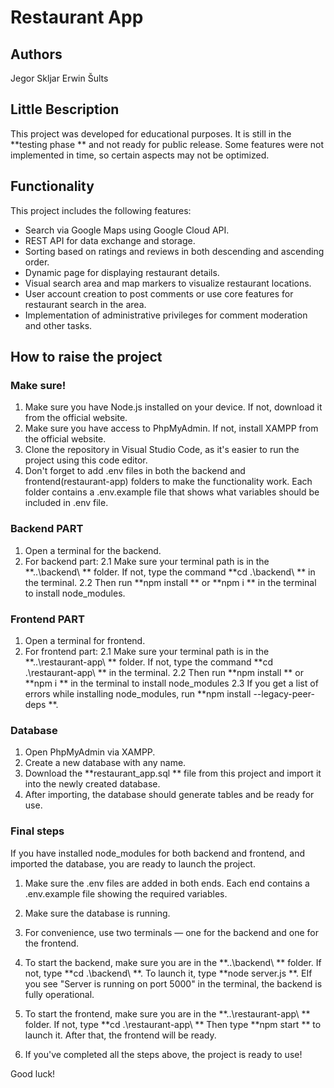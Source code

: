 # Restaurant App
## Authors
Jegor Skljar
Erwin Šults

## Little Вescription
This project was developed for educational purposes.
It is still in the **testing phase ** and not ready for public release. Some features were not implemented in time, so certain aspects may not be optimized.

## Functionality
This project includes the following features:
- Search via Google Maps using Google Cloud API.
- REST API for data exchange and storage.
- Sorting based on ratings and reviews in both descending and ascending order.
- Dynamic page for displaying restaurant details.
- Visual search area and map markers to visualize restaurant locations.
- User account creation to post comments or use core features for restaurant search in the area.
- Implementation of administrative privileges for comment moderation and other tasks.


## How to raise the project
### Make sure!
1. Make sure you have Node.js installed on your device. If not, download it from the official website.
2. Make sure you have access to PhpMyAdmin. If not, install XAMPP from the official website.
3. Clone the repository in Visual Studio Code, as it's easier to run the project using this code editor.
4. Don't forget to add .env files in both the backend and frontend(restaurant-app) folders to make the functionality work. Each folder contains a .env.example file that shows what variables should be included in .env file.

### Backend PART
1. Open a terminal for the backend.
2. For backend part:
2.1 Make sure your terminal path is in the **..\backend\ ** folder. If not, type the command **cd .\backend\ ** in the terminal.
2.2 Then run **npm install ** or **npm i ** in the terminal to install node_modules.

### Frontend PART
1. Open a terminal for frontend.
2. For frontend part:
2.1 Make sure your terminal path is in the **..\restaurant-app\ ** folder. If not, type the command **cd .\restaurant-app\ ** in the terminal.
2.2 Then run **npm install ** or **npm i ** in the terminal to install node_modules
2.3 If you get a list of errors while installing node_modules, run **npm install --legacy-peer-deps **.

### Database
1. Open PhpMyAdmin via XAMPP.
2. Create a new database with any name.
3. Download the **restaurant_app.sql ** file from this project and import it into the newly created database.
4. After importing, the database should generate tables and be ready for use. 

### Final steps
If you have installed node_modules for both backend and frontend, and imported the database, you are ready to launch the project.
1. Make sure the .env files are added in both ends. Each end contains a .env.example file showing the required variables.
2. Make sure the database is running.
3. For convenience, use two terminals — one for the backend and one for the frontend.

4. To start the backend, make sure you are in the **..\backend\ ** folder. If not, type **cd .\backend\ **.
To launch it, type **node server.js **.
ЕIf you see "Server is running on port 5000" in the terminal, the backend is fully operational.

5. To start the frontend, make sure you are in the **..\restaurant-app\ ** folder. If not, type **cd .\restaurant-app\ **
Then type **npm start ** to launch it.
After that, the frontend will be ready.

6. If you've completed all the steps above, the project is ready to use!

Good luck!